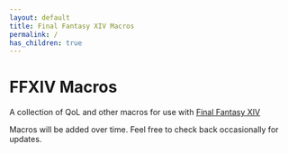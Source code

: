 ```yaml
---
layout: default
title: Final Fantasy XIV Macros
permalink: /
has_children: true
---
```


# FFXIV Macros
A collection of QoL and other macros for use with [Final Fantasy XIV][FFXIV]

Macros will be added over time. Feel free to check back occasionally for updates.


[FFXIV]: https://www.finalfantasyxiv.com